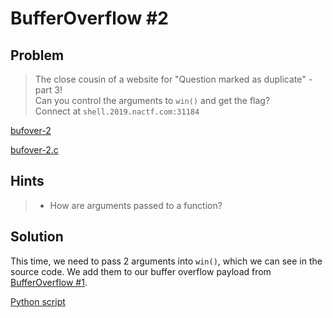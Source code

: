 # BufferOverflow #2

## Problem

> The close cousin of a website for "Question marked as duplicate" - part 3!<br>
Can you control the arguments to `win()` and get the flag?<br>
Connect at `shell.2019.nactf.com:31184`

[bufover-2](bufover-2)

[bufover-2.c](bufover-2.c)

## Hints

> - How are arguments passed to a function?

## Solution

This time, we need to pass 2 arguments into `win()`, which we can see in the source code. We add them to our buffer overflow payload from [BufferOverflow #1](../BufferOverflow%20%231).

[Python script](solver.py)
